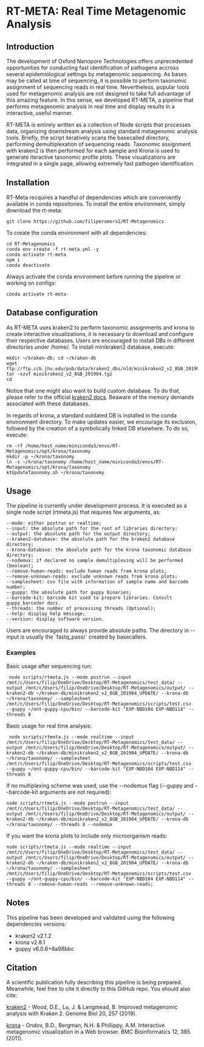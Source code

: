 # RT-META: Real Time Metagenomic Analysis

## Introduction
The development of Oxford Nanopore Technologies offers unprecedented opportunities for conducting fast identification of pathogens accross several epidemiological settings by metagenomic sequencing. As bases may be called at time of sequencing, it is possible to perform taxonomic assignment of sequencing reads in real time. Nevertheless, popular tools used for metagenomic analysis are not designed to take full advantage of this amazing feature. In this sense, we developed RT-META, a pipeline that performs metagenomic analysis in real time and display results in a interactive, useful manner. 

RT-META is entirely written as a collection of Node scripts that processes data, organizing downstream analysis using standard metagenomic analysis tools. Briefly, the script iteratively scans the basecalled directory, performing demultiplexation of sequencing reads. Taxonomic assignment with kraken2 is then performed for each sample and Krona is used to generate iteractive taxonomic profile plots. These visualizations are integrated in a single page, allowing extremely fast pathogen identification. 

## Installation
RT-Meta recquires a handful of dependencies which are conveniently available in conda repositories. To install the entire environment, simply download the rt-meta:

    git clone https://github.com/filiperomero2/RT-Metagenomics
    
To create the conda environment with all dependencies:

    cd RT-Metagenomics    
    conda env create -f rt-meta.yml -y
    conda activate rt-meta
    npm i
    conda deactivate

Always activate the conda environment before running the pipeline or working on configs:

    conda activate rt-meta

## Database configuration

As RT-META uses kraken2 to perform taxonomic assignments and krona to create interactive visualizations, it is necessary to download and configure their respective databases. Users are encouraged to install DBs in different directories under /home/. To install minikraken2 database, execute:

    mkdir ~/kraken-db; cd ~/kraken-db
    wget ftp://ftp.ccb.jhu.edu/pub/data/kraken2_dbs/old/minikraken2_v2_8GB_201904.tgz
    tar -xzvf minikraken2_v2_8GB_201904.tgz
    cd

Notice that one might also want to build custom database. To do that, please refer to the official <a href="https://github.com/DerrickWood/kraken2/wiki/Manual">kraken2 docs</a>. Beaware of the memory demands associated with these databases. 

In regards of krona, a standard outdated DB is installed in the conda environment directory. To make updates easier, we encourage its exclusion, followed by the creation of a symbolically linked DB elsewhere. To do so, execute:

    rm -rf /home/host_name/miniconda3/envs/RT-Metagenomics/opt/krona/taxonomy
    mkdir -p ~/krona/taxonomy
    ln -s ~/krona/taxonomy /home/host_name/miniconda3/envs/RT-Metagenomics/opt/krona/taxonomy
    ktUpdateTaxonomy.sh ~/krona/taxonomy

## Usage
The pipeline is currently under development process. It is executed as a single node script (rtmeta.js) that requires few arguments, as:

    --mode: either postrun or realtime;
    --input: the absolute path for the root of libraries directory;
    --output: the absolute path for the output directory;
    --kraken2-database: the absolute path for the kraken2 database directory;
    --krona-database: the absolute path for the krona taxonomic database directory;
    --nodemux: if declared no sample demultiplexing will be performed (boolean);
    --remove-human-reads: exclude human reads from krona plots;
    --remove-unknown-reads: exclude unknown reads from krona plots;
    --samplesheet: csv file with information of sample name and barcode number;
    --guppy: the absolute path for guppy binaries;
    --barcode-kit: barcode kit used to prepare libraries. Consult guppy_barcoder docs. 
    --threads: the number of processing threads (Optional);
    --help: display help message;
    --version: display software version.

Users are encouraged to always provide absolute paths. The directory in --input is usually the ´fastq_pass/´ created by basecallers.


### Examples

Basic usage after sequencing run:

     node scripts/rtmeta.js --mode postrun --input /mnt/c/Users/filip/OneDrive/Desktop/RT-Metagenomics/test_data/ --output /mnt/c/Users/filip/OneDrive/Desktop/RT-Metagenomics/output/ --kraken2-db ~/kraken-db/minikraken2_v2_8GB_201904_UPDATE/ --krona-db ~/krona/taxonomy/ --samplesheet /mnt/c/Users/filip/OneDrive/Desktop/RT-Metagenomics/scripts/test.csv  --guppy ~/ont-guppy-cpu/bin/ --barcode-kit "EXP-NBD104 EXP-NBD114" --threads 8 

Basic usage for real time analysis:

     node scripts/rtmeta.js --mode realtime --input /mnt/c/Users/filip/OneDrive/Desktop/RT-Metagenomics/test_data/ --output /mnt/c/Users/filip/OneDrive/Desktop/RT-Metagenomics/output/ --kraken2-db ~/kraken-db/minikraken2_v2_8GB_201904_UPDATE/ --krona-db ~/krona/taxonomy/ --samplesheet /mnt/c/Users/filip/OneDrive/Desktop/RT-Metagenomics/scripts/test.csv  --guppy ~/ont-guppy-cpu/bin/ --barcode-kit "EXP-NBD104 EXP-NBD114" --threads 8 

If no multiplexing scheme was used, use the --nodemux flag (--guppy and --barcode-kit arguments are not required):

    node scripts/rtmeta.js --mode postrun --input /mnt/c/Users/filip/OneDrive/Desktop/RT-Metagenomics/test_data/ --output /mnt/c/Users/filip/OneDrive/Desktop/RT-Metagenomics/output/ --kraken2-db ~/kraken-db/minikraken2_v2_8GB_201904_UPDATE/ --krona-db ~/krona/taxonomy/ --threads 8 --nodemux

If you want the krona plots to include only microorganism reads:

    node scripts/rtmeta.js --mode realtime --input /mnt/c/Users/filip/OneDrive/Desktop/RT-Metagenomics/test_data/ --output /mnt/c/Users/filip/OneDrive/Desktop/RT-Metagenomics/output/ --kraken2-db ~/kraken-db/minikraken2_v2_8GB_201904_UPDATE/ --krona-db ~/krona/taxonomy/ --samplesheet /mnt/c/Users/filip/OneDrive/Desktop/RT-Metagenomics/scripts/test.csv  --guppy ~/ont-guppy-cpu/bin/ --barcode-kit "EXP-NBD104 EXP-NBD114" --threads 8 --remove-human-reads --remove-unknown-reads;

## Notes

This pipeline has been developed and validated using the following dependencies versions:

* kraken2 v2.1.2
* krona v2.8.1
* guppy v6.0.6+8a98bbc

## Citation

A scientific publication fully describing this pipeline is being prepared. Meanwhile, feel free to cite it directly to this GitHub repo. You should also cite:

<a href="https://doi.org/10.1186/s13059-019-1891-0">kraken2</a> - Wood, D.E., Lu, J. & Langmead, B. Improved metagenomic analysis with Kraken 2. Genome Biol 20, 257 (2019). 

<a href="https://doi.org/10.1186/1471-2105-12-385">krona</a> - Ondov, B.D., Bergman, N.H. & Phillippy, A.M. Interactive metagenomic visualization in a Web browser. BMC Bioinformatics 12, 385 (2011). 
